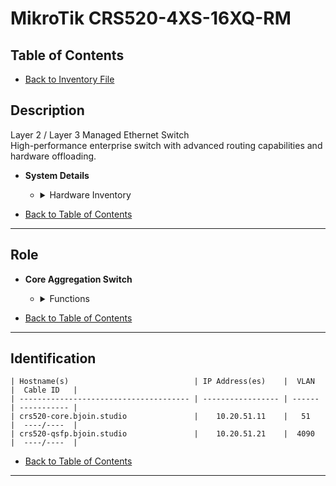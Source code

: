 # MikroTik CRS520-4XS-16XQ-RM

## Table of Contents

- [Back to Inventory File](../inventory.md)

## Description
Layer 2 / Layer 3 Managed Ethernet Switch  
High-performance enterprise switch with advanced routing capabilities and hardware offloading.

- **System Details**
    - <details>
        <summary>Hardware Inventory</summary>

        <details>
        <summary>Ports</summary>

            - 16x 100Gb QSFP28  
            - 4x 25Gb SFP28  
            - 2x 1Gb RJ45 Ethernet  
            - 1x RJ45 Console

        </details>

        <details>
        <summary>CPU</summary>

            - Quad-core ARM AL52400 @ 2GHz

        </details>

        <details>
        <summary>RAM</summary>

            - 4GB DDR4

        </details>

        <details>
        <summary>Storage</summary>

            - 128MB NAND

        </details>

        <details>
        <summary>Power</summary>

            - Dual hot-swappable AC inputs  
            - Max consumption: 183W  
            - 4x hot-swappable fans

        </details>

        <details>
        <summary>Operating System</summary>

            - RouterOS v7 (License Level 5)

        </details>

        <details>
        <summary>Manual</summary>

            - [CRS520-4XS-16XQ-RM Manual](https://help.mikrotik.com/docs/display/UM/CRS520-4XS-16XQ-RM)

        </details>

    </details>

- [Back to Table of Contents](#table-of-contents)

---

## Role
- **Core Aggregation Switch**
    - <details>
        <summary>Functions</summary>

        - Aggregates high-speed uplinks from hypervisors and storage  
        - Handles Layer 3 routing with hardware offload  
        - Supports OSPF/BGP, ACLs, Jumbo frames, and VPNs

        </details>
    </details>

- [Back to Table of Contents](#table-of-contents)

---

## Identification
```
| Hostname(s)                            | IP Address(es)    |  VLAN  |  Cable ID   |
| -------------------------------------- | ----------------- | ------ | ----------- |
| crs520-core.bjoin.studio               |    10.20.51.11    |   51   |  ----/----  |
| crs520-qsfp.bjoin.studio               |    10.20.51.21    |  4090  |  ----/----  |
```

- [Back to Table of Contents](#table-of-contents)

---
